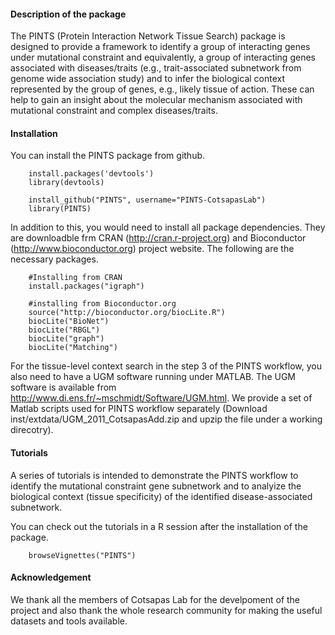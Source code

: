  
#### Description of the package

The PINTS (Protein Interaction Network Tissue Search) package is designed to provide a framework to identify a group of 
interacting genes under mutational constraint and equivalently, a group of interacting genes associated with diseases/traits 
(e.g., trait-associated subnetwork from genome wide association study) and to infer the biological context represented by the
group of genes, e.g., likely tissue of action. These can help to gain an insight about the molecular mechanism associated with 
mutational constraint and complex diseases/traits. 


#### Installation

You can install the PINTS package from github.

        install.packages('devtools')
        library(devtools)
        
        install_github("PINTS", username="PINTS-CotsapasLab")
        library(PINTS)

In addition to this, you would need to install all package dependencies. They are downloadble frm CRAN 
(http://cran.r-project.org) and Bioconductor (http://www.bioconductor.org) project website. 
The following are the necessary packages.

        #Installing from CRAN
        install.packages("igraph")

        #installing from Bioconductor.org
        source("http://bioconductor.org/biocLite.R")
        biocLite("BioNet")
        biocLite("RBGL")  
        biocLite("graph")  
        biocLite("Matching")

For the tissue-level context search in the step 3 of the PINTS workflow, you also need to have a UGM software running under 
MATLAB. The UGM software is available from http://www.di.ens.fr/~mschmidt/Software/UGM.html. We provide a set of Matlab scripts 
used for PINTS workflow separately (Download inst/extdata/UGM_2011_CotsapasAdd.zip and upzip the file under a working direcotry). 


#### Tutorials

A series of tutorials is intended to demonstrate the PINTS workflow to identify the mutational constraint gene subnetwork and 
to analyize the biological context (tissue specificity) of the identified disease-associated subnetwork.

You can check out the tutorials in a R session after the installation of the package.

        browseVignettes("PINTS")


#### Acknowledgement

We thank all the members of Cotsapas Lab for the develpoment of the project and also thank the whole research community for 
making the useful datasets and tools available. 
